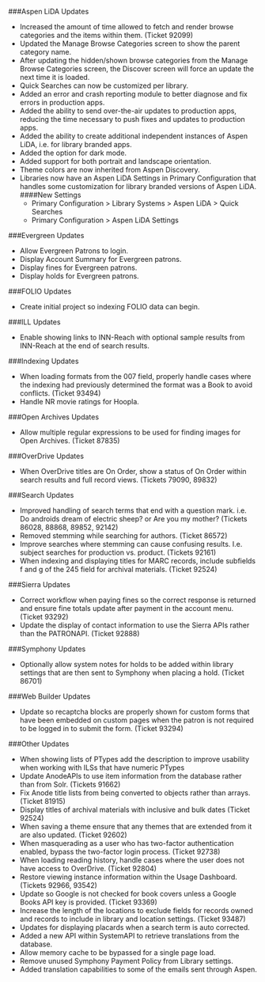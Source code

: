 ###Aspen LiDA Updates
- Increased the amount of time allowed to fetch and render browse categories and the items within them. (Ticket 92099)
- Updated the Manage Browse Categories screen to show the parent category name.
- After updating the hidden/shown browse categories from the Manage Browse Categories screen, the Discover screen will force an update the next time it is loaded.
- Quick Searches can now be customized per library.
- Added an error and crash reporting module to better diagnose and fix errors in production apps.
- Added the ability to send over-the-air updates to production apps, reducing the time necessary to push fixes and updates to production apps.
- Added the ability to create additional independent instances of Aspen LiDA, i.e. for library branded apps.
- Added the option for dark mode.
- Added support for both portrait and landscape orientation.
- Theme colors are now inherited from Aspen Discovery.
- Libraries now have an Aspen LiDA Settings in Primary Configuration that handles some customization for library branded versions of Aspen LiDA.
####New Settings
  - Primary Configuration > Library Systems > Aspen LiDA > Quick Searches
  - Primary Configuration > Aspen LiDA Settings

###Evergreen Updates
- Allow Evergreen Patrons to login. 
- Display Account Summary for Evergreen patrons. 
- Display fines for Evergreen patrons. 
- Display holds for Evergreen patrons. 

###FOLIO Updates
- Create initial project so indexing FOLIO data can begin.

###ILL Updates
- Enable showing links to INN-Reach with optional sample results from INN-Reach at the end of search results. 

###Indexing Updates
- When loading formats from the 007 field, properly handle cases where the indexing had previously determined the format was a Book to avoid conflicts. (Ticket 93494) 
- Handle NR movie ratings for Hoopla.  

###Open Archives Updates
- Allow multiple regular expressions to be used for finding images for Open Archives. (Ticket 87835)

###OverDrive Updates
- When OverDrive titles are On Order, show a status of On Order within search results and full record views. (Tickets 79090, 89832)

###Search Updates
- Improved handling of search terms that end with a question mark. i.e. Do androids dream of electric sheep? or Are you my mother? (Tickets 86028, 88868, 89852, 92142)
- Removed stemming while searching for authors. (Ticket 86572)
- Improve searches where stemming can cause confusing results. I.e. subject searches for production vs. product. (Tickets 92161) 
- When indexing and displaying titles for MARC records, include subfields f and g of the 245 field for archival materials. (Ticket 92524) 

###Sierra Updates
- Correct workflow when paying fines so the correct response is returned and ensure fine totals update after payment in the account menu. (Ticket 93292)
- Update the display of contact information to use the Sierra APIs rather than the PATRONAPI. (Ticket 92888)

###Symphony Updates
- Optionally allow system notes for holds to be added within library settings that are then sent to Symphony when placing a hold.  (Ticket 86701)  

###Web Builder Updates
- Update so recaptcha blocks are properly shown for custom forms that have been embedded on custom pages when the patron is not required to be logged in to submit the form. (Ticket 93294)

###Other Updates
- When showing lists of PTypes add the description to improve usability when working with ILSs that have numeric PTypes
- Update AnodeAPIs to use item information from the database rather than from Solr. (Tickets 91662)
- Fix Anode title lists from being converted to objects rather than arrays. (Ticket 81915) 
- Display titles of archival materials with inclusive and bulk dates (Ticket 92524)
- When saving a theme ensure that any themes that are extended from it are also updated. (Ticket 92602)
- When masquerading as a user who has two-factor authentication enabled, bypass the two-factor login process. (Ticket 92738)
- When loading reading history, handle cases where the user does not have access to OverDrive. (Ticket 92804) 
- Restore viewing instance information within the Usage Dashboard. (Tickets 92966, 93542)
- Update so Google is not checked for book covers unless a Google Books API key is provided. (Ticket 93369)
- Increase the length of the locations to exclude fields for records owned and records to include in library and location settings. (Ticket 93487)
- Updates for displaying placards when a search term is auto corrected. 
- Added a new API within SystemAPI to retrieve translations from the database.  
- Allow memory cache to be bypassed for a single page load.
- Remove unused Symphony Payment Policy from Library settings. 
- Added translation capabilities to some of the emails sent through Aspen.    
